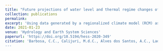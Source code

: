 ```yaml
---
title: "Future projections of water level and thermal regime changes of a multipurpose subtropical reservoir (Sao Paulo, Brazil)"
collection: publications
permalink: 
excerpt: 'Using data generated by a regionalized climate model (RCM) as input to a simple hydrological model and a one-dimensional vertical hydrodynamic model, we forecast potential changes in the Itupararanga reservoir, São Paulo, Brazil, in an exemplary time period (2028–2030) in the next decade.'
date: 2021-01-23
venue: 'Hydrology and Earth System Sciences'
paperurl: 'https://doi.org/10.5194/hess-2020-349'
citation: 'Barbosa, C.C., Calijuri, M.d.C., Alves dos Santos, A.C., Ladwig, R., Amorim de Oliveira, L.F., and Buarque, A.C.S.: Future projections of water level and thermal regime changes of a multipurpose subtropical reservoir (Sao Paulo, Brazil), Science of the Total Environment, https://doi.org/10.1016/j.scitotenv.2020.144741, 2021
---
```

